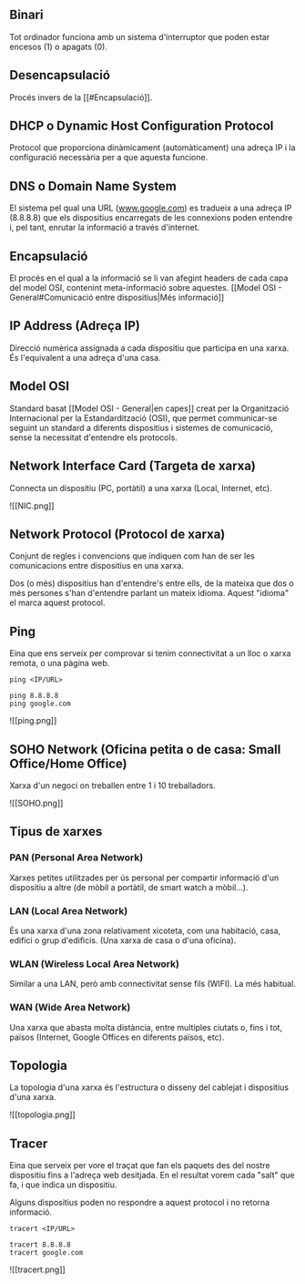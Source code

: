 
## Binari

Tot ordinador funciona amb un sistema d'interruptor que poden estar encesos (1) o apagats (0).

## Desencapsulació

Procés invers de la [[#Encapsulació]].

## DHCP o Dynamic Host Configuration Protocol

Protocol que proporciona dinàmicament (automàticament) una adreça IP i la configuració necessària per a que aquesta funcione.

## DNS o Domain Name System

El sistema pel qual una URL (www.google.com) es tradueix a una adreça IP (8.8.8.8) que els dispositius encarregats de les connexions poden entendre i, pel tant, enrutar la informació a través d'internet.

## Encapsulació

El procés en el qual a la informació se li van afegint headers de cada capa del model OSI, contenint meta-informació sobre aquestes. [[Model OSI - General#Comunicació entre dispositius|Més informació]]

## IP Address (Adreça IP)

Direcció numèrica assignada a cada dispositiu que participa en una xarxa. És l'equivalent a una adreça d'una casa.

## Model OSI

Standard basat [[Model OSI - General|en capes]] creat per la Organització Internacional per la Estandardització (OSI), que permet communicar-se seguint un standard a diferents dispositius i sistemes de comunicació, sense la necessitat d'entendre els protocols.

## Network Interface Card (Targeta de xarxa)

Connecta un dispositiu (PC, portàtil) a una xarxa (Local, Internet, etc).

![[NIC.png]]

## Network Protocol (Protocol de xarxa)

Conjunt de regles i convencions que indiquen com han de ser les comunicacions entre dispositius en una xarxa.

Dos (o més) dispositius han d'entendre's entre ells, de la mateixa que dos o més persones s'han d'entendre parlant un mateix idioma. Aquest "idioma" el marca aquest protocol.

## Ping

Eina que ens serveix per comprovar si tenim connectivitat a un lloc o xarxa remota, o una pàgina web.

```
ping <IP/URL>

ping 8.8.8.8
ping google.com
```

![[ping.png]]

## SOHO Network (Oficina petita o de casa: Small Office/Home Office)

Xarxa d'un negoci on treballen entre 1 i 10 treballadors.

![[SOHO.png]]

## Tipus de xarxes

### PAN (Personal Area Network)

Xarxes petites utilitzades per ús personal per compartir informació d'un dispositiu a altre (de mòbil a portàtil, de smart watch a mòbil...).

### LAN (Local Area Network)

És una xarxa d'una zona relativament xicoteta, com una habitació, casa, edifici o grup d'edificis. (Una xarxa de casa o d'una oficina).

### WLAN (Wireless Local Area Network)

Similar a una LAN, però amb connectivitat sense fils (WIFI). La més habitual.

### WAN (Wide Area Network)

Una xarxa que abasta molta distància, entre multiples ciutats o, fins i tot, països (Internet, Google Offices en diferents països, etc).

## Topologia

La topologia d'una xarxa és l'estructura o disseny del cablejat i dispositius d'una xarxa.

![[topologia.png]]

## Tracer

Eina que serveix per vore el traçat que fan els paquets des del nostre dispositiu fins a l'adreça web desitjada. En el resultat vorem cada "salt" que fa, i que indica un dispositiu.

Alguns dispositius poden no respondre a aquest protocol i no retorna informació.

```
tracert <IP/URL>

tracert 8.8.8.8
tracert google.com
```

![[tracert.png]]
